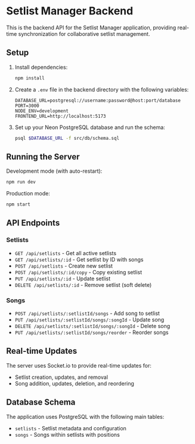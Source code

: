 # Setlist Manager Backend

This is the backend API for the Setlist Manager application, providing real-time synchronization for collaborative setlist management.

## Setup

1. Install dependencies:
   ```bash
   npm install
   ```

2. Create a `.env` file in the backend directory with the following variables:
   ```
   DATABASE_URL=postgresql://username:password@host:port/database
   PORT=3000
   NODE_ENV=development
   FRONTEND_URL=http://localhost:5173
   ```

3. Set up your Neon PostgreSQL database and run the schema:
   ```bash
   psql $DATABASE_URL -f src/db/schema.sql
   ```

## Running the Server

Development mode (with auto-restart):
```bash
npm run dev
```

Production mode:
```bash
npm start
```

## API Endpoints

### Setlists
- `GET /api/setlists` - Get all active setlists
- `GET /api/setlists/:id` - Get setlist by ID with songs
- `POST /api/setlists` - Create new setlist
- `POST /api/setlists/:id/copy` - Copy existing setlist
- `PUT /api/setlists/:id` - Update setlist
- `DELETE /api/setlists/:id` - Remove setlist (soft delete)

### Songs
- `POST /api/setlists/:setlistId/songs` - Add song to setlist
- `PUT /api/setlists/:setlistId/songs/:songId` - Update song
- `DELETE /api/setlists/:setlistId/songs/:songId` - Delete song
- `PUT /api/setlists/:setlistId/songs/reorder` - Reorder songs

## Real-time Updates

The server uses Socket.io to provide real-time updates for:
- Setlist creation, updates, and removal
- Song addition, updates, deletion, and reordering

## Database Schema

The application uses PostgreSQL with the following main tables:
- `setlists` - Setlist metadata and configuration
- `songs` - Songs within setlists with positions
